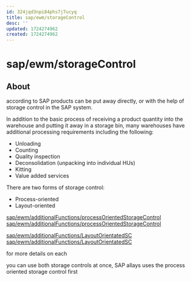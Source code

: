 ```yaml
---
id: 324jqd3npi84phs7j7ucyq
title: sap/ewm/storageControl
desc: ''
updated: 1724274962
created: 1724274962
---
```

# sap/ewm/storageControl

## About

according to SAP products can be put away directly, or with the help of storage control
in the SAP system.

In addition to the basic process of receiving a product quantity into the warehouse and putting it away in a storage bin, many warehouses have additional processing requirements including the following:

- Unloading
- Counting
- Quality inspection
- Deconsolidation (unpacking into individual HUs)
- Kitting
- Value added services


There are two forms of storage control:

- Process-oriented
- Layout-oriented

[sap/ewm/additionalFunctions/processOrientedStorageControl](additionalFunctions/processOrientedStorageControl.md)
[sap/ewm/additionalFunctions/processOrientedStorageControl](additionalFunctions/processOrientedStorageControl)

[sap/ewm/additionalFunctions/LayoutOrientatedSC](additionalFunctions/LayoutOrientatedSC.md)
[sap/ewm/additionalFunctions/LayoutOrientatedSC](additionalFunctions/LayoutOrientatedSC)

for more details on each

you can use both storage controls at once, SAP allays uses the process oriented storage control first

